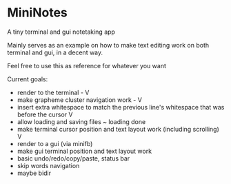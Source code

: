 # MiniNotes
A tiny terminal and gui notetaking app

Mainly serves as an example on how to make text editing work on both terminal and gui, in a decent way.

Feel free to use this as reference for whatever you want

Current goals:
 - render to the terminal - V
 - make grapheme cluster navigation work - V
 - insert extra whitespace to match the previous line's whitespace that was before the cursor V
 - allow loading and saving files ~ loading done
 - make terminal cursor position and text layout work (including scrolling) V
 - render to a gui (via minifb)
 - make gui terminal position and text layout work 
 - basic undo/redo/copy/paste, status bar
 - skip words navigation
 - maybe bidir
